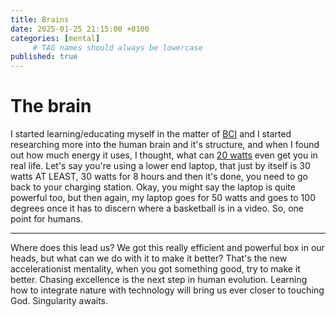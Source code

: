 ```yaml
---
title: Brains
date: 2025-01-25 21:15:00 +0100
categories: [mental]
     # TAG names should always be lowercase
published: true
---
```


# The brain

I started learning/educating myself in the matter of [BCI](https://en.wikipedia.org/wiki/Brain–computer_interface) and I started researching more into the human brain and it's structure, and when I found out how much energy it uses, I thought, what can [20 watts](https://pmc.ncbi.nlm.nih.gov/articles/PMC2816633/) even get you in real life. Let's say you're using a lower end laptop, that just by itself is 30 watts AT LEAST, 30 watts for 8 hours and then it's done, you need to go back to your charging station. Okay, you might say the laptop is quite powerful too, but then again, my laptop goes for 50 watts and goes to 100 degrees once it has to discern where a basketball is in a video. So, one point for humans.

---

Where does this lead us? We got this really efficient and powerful box in our heads, but what can we do with it to make it better? That's the new accelerationist mentality, when you got something good, try to make it better. Chasing excellence is the next step in human evolution. Learning how to integrate nature with technology will bring us ever closer to touching God. Singularity awaits. 

